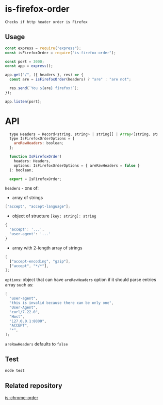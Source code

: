 # is-firefox-order

```
Checks if http header order is Firefox
```

## Usage

```javascript
const express = require("express");
const isFirefoxOrder = require("is-firefox-order");

const port = 3000;
const app = express();

app.get("/", ({ headers }, res) => {
  const are = isFirefoxOrder(headers) ? "are" : "are not";

  res.send(`You ${are} firefox!`);
});

app.listen(port);
```

# API

```javascript
  type Headers = Record<string, string> | string[] | Array<[string, string]>;
  type IsFirefoxOrderOptions = {
    areRawHeaders: boolean;
  };

  function IsFirefoxOrder(
    headers: Headers,
    options: IsFirefoxOrderOptions = { areRawHeaders = false }
  ): boolean;

  export = IsFirefoxOrder;
```

`headers` - one of:

- array of strings

```javascript
["accept", "accept-language"];
```

- object of structure `[key: string]: string`

```javascript
{
  'accept': '...',
  'user-agent': '...'
}
```

- array with 2-length array of strings

```javascript
[
  ["accept-encoding", "gzip"],
  ["accept", "*/*"],
];
```

`options`: object that can have `areRawHeaders` option if it should parse entries array such as:

```javascript
[
  "user-agent",
  "this is invalid because there can be only one",
  "User-Agent",
  "curl/7.22.0",
  "Host",
  "127.0.0.1:8000",
  "ACCEPT",
  "*",
];
```

`areRawHeaders` defaults to `false`

## Test

```bash
node test
```

## Related repository

[is-chrome-order](https://github.com/thepicture/is-chrome-order)
